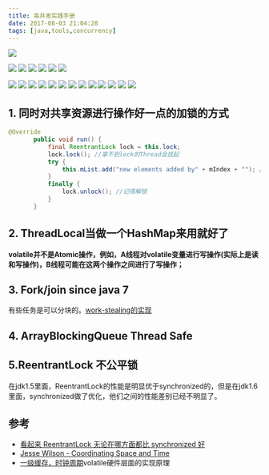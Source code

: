 ```yaml
---
title: 高并发实践手册
date: 2017-08-03 21:04:28
tags: [java,tools,concurrency]
---
```


![](http://odzl05jxx.bkt.clouddn.com/image/blog/be3c80a11edfd0fdb75d098550ed2c8e.jpg?imageView2/2/w/600)
<!--more-->



![](http://odzl05jxx.bkt.clouddn.com/image/jpg/1102533137-5.jpg?imageView2/2/w/600)
![](http://odzl05jxx.bkt.clouddn.com/image/jpg/1102533911-1.jpg?imageView2/2/w/600)
![](http://odzl05jxx.bkt.clouddn.com/image/jpg/20120103214255_nTsVt.jpg?imageView2/2/w/600)
![](http://odzl05jxx.bkt.clouddn.com/image/jpg/apic5964_sc115.com.jpg?imageView2/2/w/600)
![](http://odzl05jxx.bkt.clouddn.com/image/jpg/apic6283_sc115.com.jpg?imageView2/2/w/600)
![](http://odzl05jxx.bkt.clouddn.com/849c18412f8e7a0b18df09f6f87e6516.jpg?imageView2/2/w/600)

![](http://odzl05jxx.bkt.clouddn.com/pretty-orange-mushroom-wallpaper-5386b0c8c3459.jpg?imageView2/2/w/600)
![](http://odzl05jxx.bkt.clouddn.com/image/jpg/timg.jpg?imageView2/2/w/600)
![](http://odzl05jxx.bkt.clouddn.com/unclassified_unclassified--115_07-1920x1440.jpg?imageView2/2/w/600)
![](http://odzl05jxx.bkt.clouddn.com/beautiful-dandelion-wallpaper-5384b7d0e8b09.jpg?imageView2/2/w/600)
![](http://odzl05jxx.bkt.clouddn.com/beautiful-red-rose-petals-wallpaper-56801fc038122.jpg?imageView2/2/w/600)
![](http://odzl05jxx.bkt.clouddn.com/image/jpg/bee-getting-the-pollen-wallpaper-538358eb5d5a3.jpg?imageView2/2/w/600)
![](http://odzl05jxx.bkt.clouddn.com/bullet-shots-over-the-flower-wallpaper-56ee6081c7f2b.jpg?imageView2/2/w/600)
![](http://odzl05jxx.bkt.clouddn.com/cotton-grass-whip-wallpaper-5383509d2bd13.jpg?imageView2/2/w/600)
![](http://odzl05jxx.bkt.clouddn.com/image/jpg/macro-of-yellow-narcisa-flower-wallpaper-53834d45b40a1.jpg?imageView2/2/w/600)
![](http://odzl05jxx.bkt.clouddn.com/image/jpg/nature-grass-wet-plants-high-resolution-wallpaper-573f2c6413708.jpg?imageView2/2/w/600)
![](http://odzl05jxx.bkt.clouddn.com/image/jpg/ripe-grapes-macro-wallpaper-1920x1080-538350f32e183.jpg?imageView2/2/w/600)
![](http://odzl05jxx.bkt.clouddn.com/image/jpg/single-yellow-beauty-flower-on-the-fence-wallpaper-56801fde208df.jpg?imageView2/2/w/600)
![](http://odzl05jxx.bkt.clouddn.com/image/jpg/yellow-autumn-leaves-wallpaper-537f1e4672a31.jpg?imageView2/2/w/600)



## 1. 同时对共享资源进行操作好一点的加锁的方式

```java
@Override
       public void run() {
           final ReentrantLock lock = this.lock;
           lock.lock(); //拿不到lock的Thread会挂起
           try {
               this.mList.add("new elements added by" + mIndex + ""); //对共享资源的操作放这里
           }
           finally {
               lock.unlock(); //记得解锁
           }
       }
```


## 2. ThreadLocal当做一个HashMap来用就好了

**volatile并不是Atomic操作，例如，A线程对volatile变量进行写操作(实际上是读和写操作)，B线程可能在这两个操作之间进行了写操作；**

## 3. Fork/join since java 7
有些任务是可以分块的。[work-stealing的实现](http://ifeve.com/java7-fork-join-and-closure/)

## 4. ArrayBlockingQueue<E> Thread Safe

## 5.ReentrantLock 不公平锁
在jdk1.5里面，ReentrantLock的性能是明显优于synchronized的，但是在jdk1.6里面，synchronized做了优化，他们之间的性能差别已经不明显了。



## 参考
- [看起来 ReentrantLock 无论在哪方面都比 synchronized 好](http://blog.csdn.net/fw0124/article/details/6672522)
- [Jesse Wilson - Coordinating Space and Time](https://www.youtube.com/watch?v=yS0Nc-L1Uuk)
- [一级缓存，时钟周期](http://www.cnblogs.com/xrq730/p/7048693.html)volatile硬件层面的实现原理
